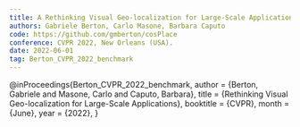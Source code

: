 ```yaml
---
title: A Rethinking Visual Geo-localization for Large-Scale Applications
authors: Gabriele Berton, Carlo Masone, Barbara Caputo
code: https://github.com/gmberton/cosPlace
conference: CVPR 2022, New Orleans (USA).
date: 2022-06-01
tag: Berton_CVPR_2022_benchmark
---
```

@inProceedings{Berton_CVPR_2022_benchmark,
    author    = {Berton, Gabriele and Masone, Carlo and Caputo, Barbara},
    title     = {Rethinking Visual Geo-localization for Large-Scale Applications},
    booktitle = {CVPR},
    month     = {June},
    year      = {2022},
}

